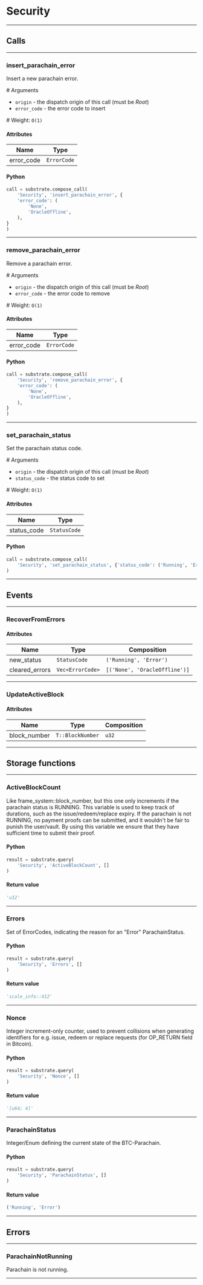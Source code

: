 
# Security

---------
## Calls

---------
### insert_parachain_error
Insert a new parachain error.

\# Arguments

* `origin` - the dispatch origin of this call (must be _Root_)
* `error_code` - the error code to insert

\# Weight: `O(1)`
#### Attributes
| Name | Type |
| -------- | -------- | 
| error_code | `ErrorCode` | 

#### Python
```python
call = substrate.compose_call(
    'Security', 'insert_parachain_error', {
    'error_code': (
        'None',
        'OracleOffline',
    ),
}
)
```

---------
### remove_parachain_error
Remove a parachain error.

\# Arguments

* `origin` - the dispatch origin of this call (must be _Root_)
* `error_code` - the error code to remove

\# Weight: `O(1)`
#### Attributes
| Name | Type |
| -------- | -------- | 
| error_code | `ErrorCode` | 

#### Python
```python
call = substrate.compose_call(
    'Security', 'remove_parachain_error', {
    'error_code': (
        'None',
        'OracleOffline',
    ),
}
)
```

---------
### set_parachain_status
Set the parachain status code.

\# Arguments

* `origin` - the dispatch origin of this call (must be _Root_)
* `status_code` - the status code to set

\# Weight: `O(1)`
#### Attributes
| Name | Type |
| -------- | -------- | 
| status_code | `StatusCode` | 

#### Python
```python
call = substrate.compose_call(
    'Security', 'set_parachain_status', {'status_code': ('Running', 'Error')}
)
```

---------
## Events

---------
### RecoverFromErrors
#### Attributes
| Name | Type | Composition
| -------- | -------- | -------- |
| new_status | `StatusCode` | ```('Running', 'Error')```
| cleared_errors | `Vec<ErrorCode>` | ```[('None', 'OracleOffline')]```

---------
### UpdateActiveBlock
#### Attributes
| Name | Type | Composition
| -------- | -------- | -------- |
| block_number | `T::BlockNumber` | ```u32```

---------
## Storage functions

---------
### ActiveBlockCount
 Like frame_system::block_number, but this one only increments if the parachain status is RUNNING.
 This variable is used to keep track of durations, such as the issue/redeem/replace expiry. If the
 parachain is not RUNNING, no payment proofs can be submitted, and it wouldn&#x27;t be fair to punish
 the user/vault. By using this variable we ensure that they have sufficient time to submit their
 proof.

#### Python
```python
result = substrate.query(
    'Security', 'ActiveBlockCount', []
)
```

#### Return value
```python
'u32'
```
---------
### Errors
 Set of ErrorCodes, indicating the reason for an &quot;Error&quot; ParachainStatus.

#### Python
```python
result = substrate.query(
    'Security', 'Errors', []
)
```

#### Return value
```python
'scale_info::412'
```
---------
### Nonce
 Integer increment-only counter, used to prevent collisions when generating identifiers
 for e.g. issue, redeem or replace requests (for OP_RETURN field in Bitcoin).

#### Python
```python
result = substrate.query(
    'Security', 'Nonce', []
)
```

#### Return value
```python
'[u64; 4]'
```
---------
### ParachainStatus
 Integer/Enum defining the current state of the BTC-Parachain.

#### Python
```python
result = substrate.query(
    'Security', 'ParachainStatus', []
)
```

#### Return value
```python
('Running', 'Error')
```
---------
## Errors

---------
### ParachainNotRunning
Parachain is not running.

---------